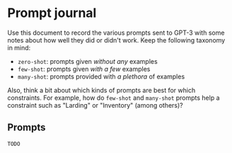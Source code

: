 # Prompt journal

Use this document to record the various prompts sent to GPT-3 with some notes about how well they did or didn't work. Keep the following taxonomy in mind:

* `zero-shot`: prompts given _without any_ examples
* `few-shot`: prompts given _with a few_ examples
* `many-shot`: prompts provided with _a plethora_ of examples

Also, think a bit about which kinds of prompts are best for which constraints. For example, how do `few-shot` and `many-shot` prompts help a constraint such as "Larding" or "Inventory" (among others)?

## Prompts

`TODO`